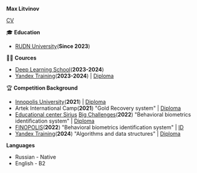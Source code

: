 **Max Litvinov**

[CV](https://docs.google.com/document/d/1N1tuE3T-pzx8zmAdIfHllD1VV8DvPPegABJko7epH20/edit?usp=sharing)

🎓 **Education**
- [RUDN University](https://www.rudn.ru/)(**Since 2023**)

👨‍🏫 **Cources**  
- [Deep Learning School](https://dls.samcs.ru/)(**2023-2024**)
- [Yandex Training](https://yandex.ru/yaintern/training/algorithm-training)(**2023-2024**) | [Diploma](https://drive.google.com/file/d/13xG5hmGJ1Maf2879NL6ZfiIulLt5-XJX/view?usp=sharing)


🏆 **Competition Background**  
- [Innopolis University](https://innopolis.university/?ysclid=mh814ibywx972086197)(**2021**) | [Diploma]()
- Artek International Camp(**2021**) "Gold Recovery system" | [Diploma](https://drive.google.com/file/d/1SqAYXtGC2UXknAwIdo1cJ709nhxJDda0/view?usp=sharing)
- [Educational center Sirius](https://sochisirius.ru/) [Big Challenges](https://bigchallenges.ru/biometry)(**2022**) "Behavioral biometrics identification system" | [Diploma](https://drive.google.com/file/d/1k6ddyQTVugknr7zhC_e_cRn2goerv6tI/view?usp=sharing)
- [FINOPOLIS](https://finopolis.ru/)(**2022**) "Behavioral biometrics identification system" | [ID](https://drive.google.com/file/d/1JVaQJ5gG5emKUk-6bnMY75NCv-B3q-k9/view?usp=sharing)
- [Yandex Training](https://yandex.ru/yaintern/training/algorithm-training)(**2024**) "Algorithms and data structures" | [Diploma](https://drive.google.com/file/d/13xG5hmGJ1Maf2879NL6ZfiIulLt5-XJX/view?usp=sharing)

**Languages**
- Russian - Native
- English - B2



<!--
**gaus2005eulerovich/gaus2005eulerovich** is a ✨ _special_ ✨ repository because its `README.md` (this file) appears on your GitHub profile.

Here are some ideas to get you started:

- 🔭 I’m currently working on ...
- 🌱 I’m currently learning ...
- 👯 I’m looking to collaborate on ...
- 🤔 I’m looking for help with ...
- 💬 Ask me about ...
- 📫 How to reach me: ...
- 😄 Pronouns: ...
- ⚡ Fun fact: ...
-->
